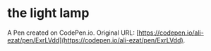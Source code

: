 # the light lamp

A Pen created on CodePen.io. Original URL: [https://codepen.io/ali-ezat/pen/ExrLVdd](https://codepen.io/ali-ezat/pen/ExrLVdd).

